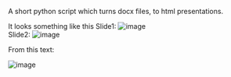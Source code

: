 A short python script which turns docx files, to html presentations.

It looks something like this
Slide1:
![image](https://github.com/user-attachments/assets/cb1f5147-456c-4c8e-84f8-c4b3b575199c)  
Slide2:
![image](https://github.com/user-attachments/assets/577a1440-cea9-40f2-9f6a-9c871c1e3c05)

From this text:

![image](https://github.com/user-attachments/assets/66b513c8-7653-4a49-828c-0a461a794493)


